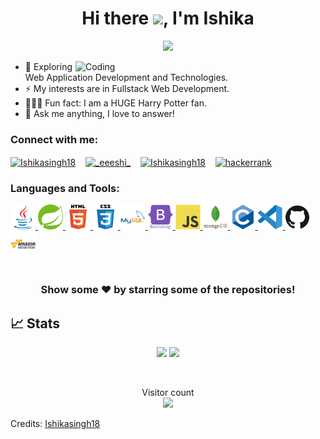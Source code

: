 <h1 align="center">Hi there  <img src="https://media.giphy.com/media/hvRJCLFzcasrR4ia7z/giphy.gif" width="35px">, I'm Ishika </h1>

<p align="center">
  <a align="center" href="https://github.com/DenverCoder1/readme-typing-svg"><img src="https://readme-typing-svg.herokuapp.com?&font=IBM+Plex+Sans&color=F72EE2&size=25&lines=Welcome+to+my+GitHub+Profile!;I'm+a+passionate+programmer+!;Web+development+Enthusiast!;Always+learning+new+things!;" /></a>
</p>

<img align="right" alt="Coding" width="400" src="https://cdn.dribbble.com/users/2646423/screenshots/5507196/computer.gif">

- 🧠 Exploring Web Application Development and Technologies.
- ⚡ My interests are in Fullstack Web Development.
- 🧙🏻‍♂️ Fun fact: I am a HUGE Harry Potter fan.
- 💬 Ask me anything, I love to answer!


<h3 align="left">Connect with me:</h3>
<p align="left">

  <a href="https://www.linkedin.com/in/ishikasingh18/" target="blank"><img align="center" src="https://cdn.jsdelivr.net/npm/simple-icons@3.0.1/icons/linkedin.svg" alt="Ishikasingh18" height="30" width="40"  /></a> &nbsp;&nbsp;
<a href="https://www.instagram.com/_eeeshi_/" target="blank"><img align="center" src="https://cdn.jsdelivr.net/npm/simple-icons@3.0.1/icons/instagram.svg" alt="_eeeshi_" height="30" width="40" /></a> &nbsp;&nbsp;
<a href="https://twitter.com/IshikaS06910123" target="blank"><img align="center" src="https://cdn.jsdelivr.net/npm/simple-icons@3.0.1/icons/twitter.svg" alt="Ishikasingh18" height="30" width="40" /></a> &nbsp;&nbsp;
 <a href="https://www.hackerrank.com/ishika18296" target="blank"><img align="center" src="https://cdn.jsdelivr.net/npm/simple-icons@3.0.1/icons/hackerrank.svg" alt="hackerrank" height="30" width="40" /></a> 
</p>
 
 
<h3 align="left">Languages and Tools:</h3>
<p align="left"> 
 <a href="https://www.java.com" target="_blank" rel="noreferrer"> <img src="https://raw.githubusercontent.com/devicons/devicon/master/icons/java/java-original.svg" alt="java" width="40" height="40"/> </a> <a href="https://spring.io/" target="_blank" rel="noreferrer"> <img src="https://raw.githubusercontent.com/devicons/devicon/master/icons/spring/spring-original.svg" alt="spring" width="40" height="40"/> </a> <a href="https://www.w3.org/html/" target="_blank" rel="noreferrer"> <img src="https://raw.githubusercontent.com/devicons/devicon/master/icons/html5/html5-original-wordmark.svg" alt="html5" width="40" height="40"/> </a>
 <a href="https://www.w3schools.com/css/" target="_blank" rel="noreferrer"> <img src="https://raw.githubusercontent.com/devicons/devicon/master/icons/css3/css3-original-wordmark.svg" alt="css3" width="40" height="40"/> </a>  <a href="https://www.mysql.com/" target="_blank" rel="noreferrer"> <img src="https://raw.githubusercontent.com/devicons/devicon/master/icons/mysql/mysql-original-wordmark.svg" alt="mysql" width="40" height="40"/> </a><a href="https://getbootstrap.com" target="_blank" rel="noreferrer"> <img src="https://raw.githubusercontent.com/devicons/devicon/master/icons/bootstrap/bootstrap-plain-wordmark.svg" alt="bootstrap" width="40" height="40"/> </a>
 <a href="https://developer.mozilla.org/en-US/docs/Web/JavaScript" target="_blank" rel="noreferrer"> <img src="https://raw.githubusercontent.com/devicons/devicon/master/icons/javascript/javascript-original.svg" alt="javascript" width="40" height="40"/> </a>
<a href="https://www.mongodb.com/" target="_blank" rel="noreferrer"> <img src="https://raw.githubusercontent.com/devicons/devicon/master/icons/mongodb/mongodb-original-wordmark.svg" alt="mongodb" width="40" height="40"/> </a>  
 <a href="https://www.cprogramming.com/" target="_blank" rel="noreferrer"> <img src="https://raw.githubusercontent.com/devicons/devicon/master/icons/c/c-original.svg" alt="c" width="40" height="40"/> </a>
 <a href="https://code.visualstudio.com/" target="_blank" rel="noreferrer"><img src="https://raw.githubusercontent.com/devicons/devicon/master/icons/vscode/vscode-original.svg" alt="vscode" width="40" height="40"/> </a>
 <a href="https://github.com/" target="_blank" rel="noreferrer"><img src="https://raw.githubusercontent.com/devicons/devicon/master/icons/github/github-original.svg" alt="github" width="40" height="40"/> </a><a href="https://aws.amazon.com" target="_blank" rel="noreferrer"><img src="https://raw.githubusercontent.com/devicons/devicon/master/icons/amazonwebservices/amazonwebservices-original-wordmark.svg" alt="aws" width="40" height="40"/> </a>
 
 <br>
 <br>
 <h3 align="center"> Show some  ❤️  by starring some of the repositories! </h3>

## 📈 Stats

<p align="center">

  <img width="48%" src="https://github-readme-stats.vercel.app/api?username=Ishikasingh18&show_icons=true&theme=tokyonight" />
  <img width="48%" src="https://github-readme-streak-stats.herokuapp.com/?user=Ishikasingh18&theme=tokyonight" />
</p>

<br>
<p align="center"> 
  Visitor count<br>
  <img src="https://profile-counter.glitch.me/Ishikasingh18/count.svg" />
</p>

Credits: [Ishikasingh18](https://github.com/Ishikasingh18)
